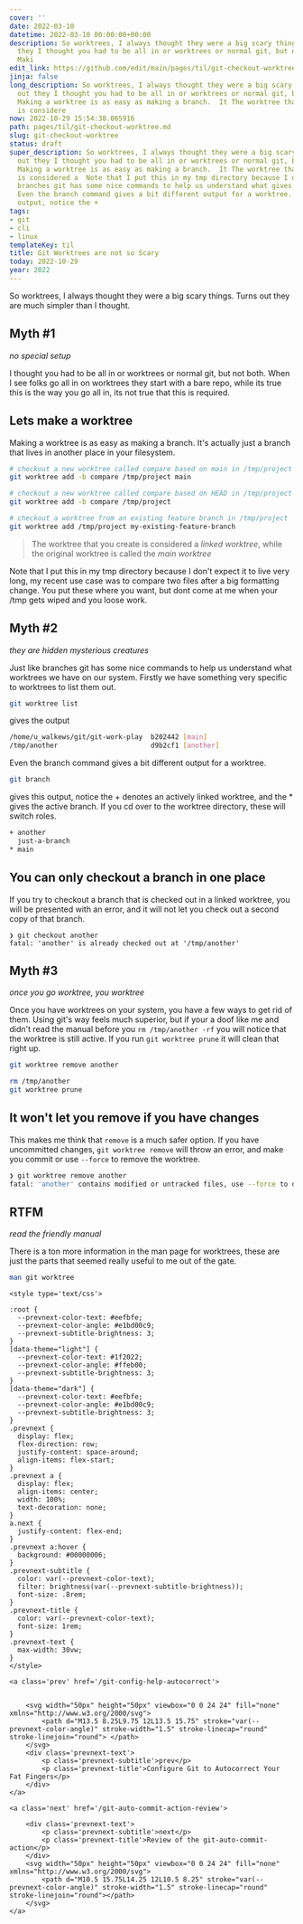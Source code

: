 ```yaml
---
cover: ''
date: 2022-03-10
datetime: 2022-03-10 00:00:00+00:00
description: So worktrees, I always thought they were a big scary things.  Turns out
  they I thought you had to be all in or worktrees or normal git, but not both.  When
  Maki
edit_link: https://github.com/edit/main/pages/til/git-checkout-worktree.md
jinja: false
long_description: So worktrees, I always thought they were a big scary things.  Turns
  out they I thought you had to be all in or worktrees or normal git, but not both.  When
  Making a worktree is as easy as making a branch.  It The worktree that you create
  is considere
now: 2022-10-29 15:54:38.065916
path: pages/til/git-checkout-worktree.md
slug: git-checkout-worktree
status: draft
super_description: So worktrees, I always thought they were a big scary things.  Turns
  out they I thought you had to be all in or worktrees or normal git, but not both.  When
  Making a worktree is as easy as making a branch.  It The worktree that you create
  is considered a  Note that I put this in my tmp directory because I don Just like
  branches git has some nice commands to help us understand what gives the output
  Even the branch command gives a bit different output for a worktree. gives this
  output, notice the +
tags:
- git
- cli
- linux
templateKey: til
title: Git Worktrees are not so Scary
today: 2022-10-29
year: 2022
---
```


So worktrees, I always thought they were a big scary things.  Turns out they
are much simpler than I thought.

## Myth #1
_no special setup_

I thought you had to be all in or worktrees or normal git, but not both.  When
I see folks go all in on worktrees they start with a bare repo, while its true
this is the way you go all in, its not true that this is required.

## Lets make a worktree

Making a worktree is as easy as making a branch.  It's actually just a branch
that lives in another place in your filesystem.

``` bash
# checkout a new worktree called compare based on main in /tmp/project
git worktree add -b compare /tmp/project main

# checkout a new worktree called compare based on HEAD in /tmp/project
git worktree add -b compare /tmp/project

# checkout a worktree from an existing feature branch in /tmp/project
git worktree add /tmp/project my-existing-feature-branch
```

> The worktree that you create is considered a _linked worktree_, while the
> original worktree is called the _main worktree_

Note that I put this in my tmp directory because I don't expect it to live very
long, my recent use case was to compare two files after a big formatting
change.  You put these where you want, but dont come at me when your /tmp gets
wiped and you loose work.

 ## Myth #2
 _they are hidden mysterious creatures_

Just like branches git has some nice commands to help us understand what
worktrees we have on our system.  Firstly we have something very specific to
worktrees to list them out.

``` bash
git worktree list
```

gives the output

``` bash
/home/u_walkews/git/git-work-play  b202442 [main]
/tmp/another                       d9b2cf1 [another]
```

Even the branch command gives a bit different output for a worktree.

``` bash
git branch
```

gives this output, notice the + denotes an actively linked worktree, and the *
gives the active branch.  If you cd over to the worktree directory, these will
switch roles.

``` bash
+ another
  just-a-branch
* main
```

## You can only checkout a branch in one place

If you try to checkout a branch that is checked out in a linked worktree, you
will be presented with an error, and it will not let you check out a second
copy of that branch.

```
❯ git checkout another
fatal: 'another' is already checked out at '/tmp/another'
```

## Myth #3
_once you go worktree, you worktree_

Once you have worktrees on your system, you have a few ways to get rid of them.
Using git's way feels much superior, but if your a doof like me and didn't read
the manual before you `rm /tmp/another -rf` you will notice that the worktree
is still active.  If you run `git worktree prune` it will clean that right up.

``` bash
git worktree remove another

rm /tmp/another
git worktree prune
```

## It won't let you remove if you have changes

This makes me think that `remove` is a much safer option.  If you have
uncommitted changes, `git worktree remove` will throw an error, and make you
commit or use `--force` to remove the worktree.

``` bash
❯ git worktree remove another
fatal: 'another' contains modified or untracked files, use --force to delete it
```

## RTFM
_read the friendly manual_

There is a ton more information in the man page for worktrees, these are just
the parts that seemed really useful to me out of the gate.

``` bash
man git worktree
```
<div class='prevnext'>

    <style type='text/css'>

    :root {
      --prevnext-color-text: #eefbfe;
      --prevnext-color-angle: #e1bd00c9;
      --prevnext-subtitle-brightness: 3;
    }
    [data-theme="light"] {
      --prevnext-color-text: #1f2022;
      --prevnext-color-angle: #ffeb00;
      --prevnext-subtitle-brightness: 3;
    }
    [data-theme="dark"] {
      --prevnext-color-text: #eefbfe;
      --prevnext-color-angle: #e1bd00c9;
      --prevnext-subtitle-brightness: 3;
    }
    .prevnext {
      display: flex;
      flex-direction: row;
      justify-content: space-around;
      align-items: flex-start;
    }
    .prevnext a {
      display: flex;
      align-items: center;
      width: 100%;
      text-decoration: none;
    }
    a.next {
      justify-content: flex-end;
    }
    .prevnext a:hover {
      background: #00000006;
    }
    .prevnext-subtitle {
      color: var(--prevnext-color-text);
      filter: brightness(var(--prevnext-subtitle-brightness));
      font-size: .8rem;
    }
    .prevnext-title {
      color: var(--prevnext-color-text);
      font-size: 1rem;
    }
    .prevnext-text {
      max-width: 30vw;
    }
    </style>
    
    <a class='prev' href='/git-config-help-autocorrect'>
    

        <svg width="50px" height="50px" viewbox="0 0 24 24" fill="none" xmlns="http://www.w3.org/2000/svg">
            <path d="M13.5 8.25L9.75 12L13.5 15.75" stroke="var(--prevnext-color-angle)" stroke-width="1.5" stroke-linecap="round" stroke-linejoin="round"> </path>
        </svg>
        <div class='prevnext-text'>
            <p class='prevnext-subtitle'>prev</p>
            <p class='prevnext-title'>Configure Git to Autocorrect Your Fat Fingers</p>
        </div>
    </a>
    
    <a class='next' href='/git-auto-commit-action-review'>
    
        <div class='prevnext-text'>
            <p class='prevnext-subtitle'>next</p>
            <p class='prevnext-title'>Review of the git-auto-commit-action</p>
        </div>
        <svg width="50px" height="50px" viewbox="0 0 24 24" fill="none" xmlns="http://www.w3.org/2000/svg">
            <path d="M10.5 15.75L14.25 12L10.5 8.25" stroke="var(--prevnext-color-angle)" stroke-width="1.5" stroke-linecap="round" stroke-linejoin="round"></path>
        </svg>
    </a>
  </div>